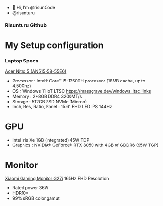 - 👋 Hi, I’m @risunCode
- @risunturu
### Risunturu Github

# My Setup configuration

### Laptop Specs
[Acer Nitro 5 (AN515-58-55E6)](https://store.acer.com/en-id/nitro-5-an-515-58-i5-nh-qfhsn-002)
- Processor : Intel® Core™ i5-12500H processor (18MB cache, up to 4.50Ghz) 
- OS : Windows 11 IoT LTSC https://massgrave.dev/windows_ltsc_links
- Memory : 2*8GB DDR4 3200MT/s
- Storage : 512GB SSD NVMe (Micron)
- Inch, Res, Ratio, Panel : 15.6" FHD LED IPS 144Hz

# GPU
- Intel Iris Xe 1GB (integrated) 45W TDP
- Graphics : NVIDIA® GeForce® RTX 3050 with 4GB of GDDR6 (95W TGP)

# Monitor 
[Xiaomi Gaming Monitor G27i](https://www.mi.com/global/product/xiaomi-gaming-monitor-g27i/) 165Hz FHD Resolution
- Rated power 36W
- HDR10*
- 99% sRGB color gamut
<!---
DindaLuka/DindaLuka is a ✨ special ✨ repository because its `README.md` (this file) appears on your GitHub profile.
You can click the Preview link to take a look at your changes.
--->

